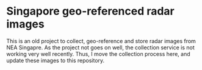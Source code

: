 # Singapore geo-referenced radar images

This is an old project to collect, geo-reference and store radar images from NEA Singapre. As the project not goes on well, the collection service is not working very well recently. Thus, I move the collection process here, and update these images to this repository.

